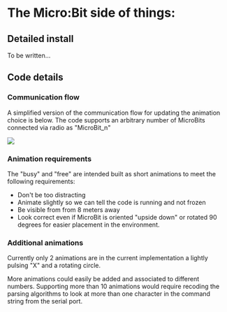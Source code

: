 # The Micro:Bit side of things:

## Detailed install

To be written...

## Code details

### Communication flow

A simplified version of the communication flow for updating the animation choice is below. The code supports an arbitrary number of MicroBits connected via radio as "MicroBit_n"

[![](https://mermaid.ink/img/eyJjb2RlIjoic2VxdWVuY2VEaWFncmFtXG5cdFBDLT4-TWljcm9CaXRfMTogc2VuZCBcIjFcIiBvbiBzZXJpYWwgb3ZlciBVU0JcbiAgTm90ZSBvdmVyIE1pY3JvQml0XzE6IHVwZGF0ZSBhbmltYXRpb25cbiAgTWljcm9CaXRfMS0-Pk1pY3JvQml0X246IHNlbmQgQU49MSBvbiBSYWRpb1xuICBOb3RlIG92ZXIgTWljcm9CaXRfbjogdXBkYXRlIGFuaW1hdGlvblxuICBNaWNyb0JpdF9uLT4-TWljcm9CaXRfMTogc2VuZCAwIG9uIFJhZGlvXG4gIE5vdGUgb3ZlciBNaWNyb0JpdF8xOiByZWNlaXZlciBjb3VudCsrXG5cblxuXHRcdFx0XHRcdCIsIm1lcm1haWQiOnsidGhlbWUiOiJkZWZhdWx0In0sInVwZGF0ZUVkaXRvciI6ZmFsc2V9)](https://mermaid-js.github.io/mermaid-live-editor/#/edit/eyJjb2RlIjoic2VxdWVuY2VEaWFncmFtXG5cdFBDLT4-TWljcm9CaXRfMTogc2VuZCBcIjFcIiBvbiBzZXJpYWwgb3ZlciBVU0JcbiAgTm90ZSBvdmVyIE1pY3JvQml0XzE6IHVwZGF0ZSBhbmltYXRpb25cbiAgTWljcm9CaXRfMS0-Pk1pY3JvQml0X246IHNlbmQgQU49MSBvbiBSYWRpb1xuICBOb3RlIG92ZXIgTWljcm9CaXRfbjogdXBkYXRlIGFuaW1hdGlvblxuICBNaWNyb0JpdF9uLT4-TWljcm9CaXRfMTogc2VuZCAwIG9uIFJhZGlvXG4gIE5vdGUgb3ZlciBNaWNyb0JpdF8xOiByZWNlaXZlciBjb3VudCsrXG5cblxuXHRcdFx0XHRcdCIsIm1lcm1haWQiOnsidGhlbWUiOiJkZWZhdWx0In0sInVwZGF0ZUVkaXRvciI6ZmFsc2V9)
<!---
```mermaid
sequenceDiagram
  PC->>MicroBit_1: send "1" on serial over USB
  Note over MicroBit_1: update animation
  MicroBit_1->>MicroBit_n: send AN=1 on Radio
  Note over MicroBit_n: update animation
  MicroBit_n->>MicroBit_1: send 0 on Radio
  Note over MicroBit_1: receiver count++
```
--->

### Animation requirements

The "busy" and "free" are intended built as short animations to meet the following requirements:

* Don't be too distracting
* Animate slightly so we can tell the code is running and not frozen
* Be visible from from 8 meters away
* Look correct even if MicroBit is oriented "upside down" or rotated 90 degrees for easier placement in the environment.

### Additional animations

Currently only 2 animations are in the current implementation a lightly pulsing "X" and a rotating circle.

More animations could easily be added and associated to different numbers. Supporting more than 10 animations would require recoding the
parsing algorithms to look at more than one character in the command string from the serial port.

